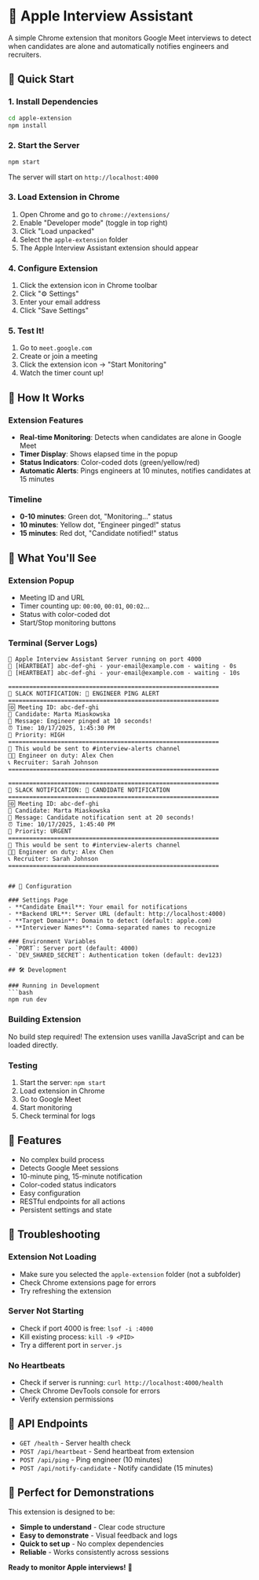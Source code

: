# 🍎 Apple Interview Assistant

A simple Chrome extension that monitors Google Meet interviews to detect when candidates are alone and automatically notifies engineers and recruiters.

## 🚀 Quick Start

### 1. Install Dependencies
```bash
cd apple-extension
npm install
```

### 2. Start the Server
```bash
npm start
```
The server will start on `http://localhost:4000`

### 3. Load Extension in Chrome
1. Open Chrome and go to `chrome://extensions/`
2. Enable "Developer mode" (toggle in top right)
3. Click "Load unpacked"
4. Select the `apple-extension` folder
5. The Apple Interview Assistant extension should appear

### 4. Configure Extension
1. Click the extension icon in Chrome toolbar
2. Click "⚙️ Settings"
3. Enter your email address
4. Click "Save Settings"

### 5. Test It!
1. Go to `meet.google.com`
2. Create or join a meeting
3. Click the extension icon → "Start Monitoring"
4. Watch the timer count up!

## 📱 How It Works

### Extension Features
- **Real-time Monitoring**: Detects when candidates are alone in Google Meet
- **Timer Display**: Shows elapsed time in the popup
- **Status Indicators**: Color-coded dots (green/yellow/red)
- **Automatic Alerts**: Pings engineers at 10 minutes, notifies candidates at 15 minutes

### Timeline
- **0-10 minutes**: Green dot, "Monitoring..." status
- **10 minutes**: Yellow dot, "Engineer pinged!" status
- **15 minutes**: Red dot, "Candidate notified!" status

## 🎯 What You'll See

### Extension Popup
- Meeting ID and URL
- Timer counting up: `00:00`, `00:01`, `00:02`...
- Status with color-coded dot
- Start/Stop monitoring buttons

### Terminal (Server Logs)
```
🚀 Apple Interview Assistant Server running on port 4000
🔄 [HEARTBEAT] abc-def-ghi - your-email@example.com - waiting - 0s
🔄 [HEARTBEAT] abc-def-ghi - your-email@example.com - waiting - 10s

============================================================
📱 SLACK NOTIFICATION: 🚨 ENGINEER PING ALERT
============================================================
🆔 Meeting ID: abc-def-ghi
📧 Candidate: Marta Miaskowska
💬 Message: Engineer pinged at 10 seconds!
⏰ Time: 10/17/2025, 1:45:30 PM
🚨 Priority: HIGH
============================================================
💬 This would be sent to #interview-alerts channel
👨‍💻 Engineer on duty: Alex Chen
📞 Recruiter: Sarah Johnson
============================================================

============================================================
📱 SLACK NOTIFICATION: 📧 CANDIDATE NOTIFICATION
============================================================
🆔 Meeting ID: abc-def-ghi
📧 Candidate: Marta Miaskowska
💬 Message: Candidate notification sent at 20 seconds!
⏰ Time: 10/17/2025, 1:45:40 PM
🚨 Priority: URGENT
============================================================
💬 This would be sent to #interview-alerts channel
👨‍💻 Engineer on duty: Alex Chen
📞 Recruiter: Sarah Johnson
============================================================
```
```

## 🔧 Configuration

### Settings Page
- **Candidate Email**: Your email for notifications
- **Backend URL**: Server URL (default: http://localhost:4000)
- **Target Domain**: Domain to detect (default: apple.com)
- **Interviewer Names**: Comma-separated names to recognize

### Environment Variables
- `PORT`: Server port (default: 4000)
- `DEV_SHARED_SECRET`: Authentication token (default: dev123)

## 🛠️ Development

### Running in Development
```bash
npm run dev
```

### Building Extension
No build step required! The extension uses vanilla JavaScript and can be loaded directly.

### Testing
1. Start the server: `npm start`
2. Load extension in Chrome
3. Go to Google Meet
4. Start monitoring
5. Check terminal for logs

## 🎉 Features

- No complex build process
- Detects Google Meet sessions
- 10-minute ping, 15-minute notification
- Color-coded status indicators
- Easy configuration
- RESTful endpoints for all actions
- Persistent settings and state

## 🚨 Troubleshooting

### Extension Not Loading
- Make sure you selected the `apple-extension` folder (not a subfolder)
- Check Chrome extensions page for errors
- Try refreshing the extension

### Server Not Starting
- Check if port 4000 is free: `lsof -i :4000`
- Kill existing process: `kill -9 <PID>`
- Try a different port in `server.js`

### No Heartbeats
- Check if server is running: `curl http://localhost:4000/health`
- Check Chrome DevTools console for errors
- Verify extension permissions

## 📝 API Endpoints

- `GET /health` - Server health check
- `POST /api/heartbeat` - Send heartbeat from extension
- `POST /api/ping` - Ping engineer (10 minutes)
- `POST /api/notify-candidate` - Notify candidate (15 minutes)

## 🎯 Perfect for Demonstrations

This extension is designed to be:
- **Simple to understand** - Clear code structure
- **Easy to demonstrate** - Visual feedback and logs
- **Quick to set up** - No complex dependencies
- **Reliable** - Works consistently across sessions

**Ready to monitor Apple interviews!** 🍎
